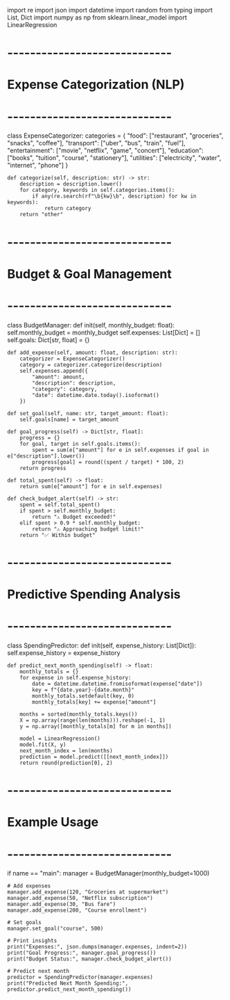 import re
import json
import datetime
import random
from typing import List, Dict
import numpy as np
from sklearn.linear_model import LinearRegression
# -----------------------------
# Expense Categorization (NLP)
# -----------------------------
class ExpenseCategorizer:
    categories = {
        "food": ["restaurant", "groceries", "snacks", "coffee"],
        "transport": ["uber", "bus", "train", "fuel"],
        "entertainment": ["movie", "netflix", "game", "concert"],
        "education": ["books", "tuition", "course", "stationery"],
        "utilities": ["electricity", "water", "internet", "phone"]
    }

    def categorize(self, description: str) -> str:
        description = description.lower()
        for category, keywords in self.categories.items():
            if any(re.search(rf"\b{kw}\b", description) for kw in keywords):
                return category
        return "other"

# -----------------------------
# Budget & Goal Management
# -----------------------------
class BudgetManager:
    def init(self, monthly_budget: float):
        self.monthly_budget = monthly_budget
        self.expenses: List[Dict] = []
        self.goals: Dict[str, float] = {}

    def add_expense(self, amount: float, description: str):
        categorizer = ExpenseCategorizer()
        category = categorizer.categorize(description)
        self.expenses.append({
            "amount": amount,
            "description": description,
            "category": category,
            "date": datetime.date.today().isoformat()
        })

    def set_goal(self, name: str, target_amount: float):
        self.goals[name] = target_amount

    def goal_progress(self) -> Dict[str, float]:
        progress = {}
        for goal, target in self.goals.items():
            spent = sum(e["amount"] for e in self.expenses if goal in e["description"].lower())
            progress[goal] = round((spent / target) * 100, 2)
        return progress

    def total_spent(self) -> float:
        return sum(e["amount"] for e in self.expenses)

    def check_budget_alert(self) -> str:
        spent = self.total_spent()
        if spent > self.monthly_budget:
            return "⚠ Budget exceeded!"
        elif spent > 0.9 * self.monthly_budget:
            return "⚠ Approaching budget limit!"
        return "✅ Within budget"

# -----------------------------
# Predictive Spending Analysis
# -----------------------------
class SpendingPredictor:
    def init(self, expense_history: List[Dict]):
        self.expense_history = expense_history

    def predict_next_month_spending(self) -> float:
        monthly_totals = {}
        for expense in self.expense_history:
            date = datetime.datetime.fromisoformat(expense["date"])
            key = f"{date.year}-{date.month}"
            monthly_totals.setdefault(key, 0)
            monthly_totals[key] += expense["amount"]

        months = sorted(monthly_totals.keys())
        X = np.array(range(len(months))).reshape(-1, 1)
        y = np.array([monthly_totals[m] for m in months])

        model = LinearRegression()
        model.fit(X, y)
        next_month_index = len(months)
        prediction = model.predict([[next_month_index]])
        return round(prediction[0], 2)

# -----------------------------
# Example Usage
# -----------------------------
if name == "main":
    manager = BudgetManager(monthly_budget=1000)

    # Add expenses
    manager.add_expense(120, "Groceries at supermarket")
    manager.add_expense(50, "Netflix subscription")
    manager.add_expense(30, "Bus fare")
    manager.add_expense(200, "Course enrollment")

    # Set goals
    manager.set_goal("course", 500)

    # Print insights
    print("Expenses:", json.dumps(manager.expenses, indent=2))
    print("Goal Progress:", manager.goal_progress())
    print("Budget Status:", manager.check_budget_alert())

    # Predict next month
    predictor = SpendingPredictor(manager.expenses)
    print("Predicted Next Month Spending:", predictor.predict_next_month_spending())

